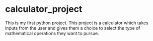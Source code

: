 # calculator_project
This is my first python project. This project is a calculator which takes inputs from the user and gives them a choice to select the type of mathematical operations they want to pursue.
